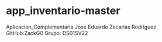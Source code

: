 # app_inventario-master
Aplicacion_Complementaria
Jose Eduardo Zacarias Rodriguez
GitHub:ZackG0
Grupo: DS01SV22
